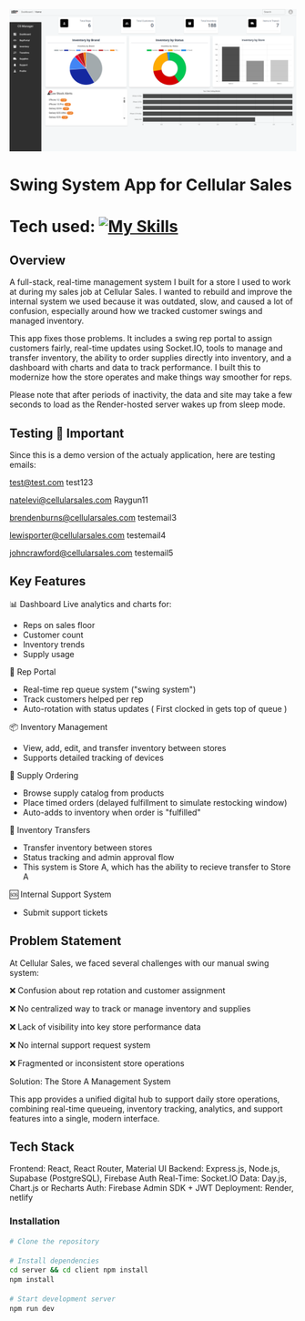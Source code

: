 ![My Image](csswingproject.png)

# Swing System App for Cellular Sales

# Tech used: [![My Skills](https://skillicons.dev/icons?i=html,css,tailwind,js,react,vite,firebase,socket.io,supabase)](https://skillicons.dev)

## Overview

A full-stack, real-time management system I built for a store I used to work at during my sales job at Cellular Sales. I wanted to rebuild and improve the internal system we used because it was outdated, slow, and caused a lot of confusion, especially around how we tracked customer swings and managed inventory.

This app fixes those problems. It includes a swing rep portal to assign customers fairly, real-time updates using Socket.IO, tools to manage and transfer inventory, the ability to order supplies directly into inventory, and a dashboard with charts and data to track performance. I built this to modernize how the store operates and make things way smoother for reps.

Please note that after periods of inactivity, the data and site may take a few seconds to load as the Render-hosted server wakes up from sleep mode.

## Testing 🚨 **Important** 

Since this is a demo version of the actualy application, here are testing emails:

test@test.com
test123

natelevi@cellularsales.com
Raygun11

brendenburns@cellularsales.com
testemail3

lewisporter@cellularsales.com
testemail4

johncrawford@cellularsales.com
testemail5

## Key Features

📊 Dashboard
Live analytics and charts for:
- Reps on sales floor
- Customer count
- Inventory trends
- Supply usage

👥 Rep Portal
- Real-time rep queue system ("swing system")
- Track customers helped per rep
- Auto-rotation with status updates ( First clocked in gets top of queue )

📦 Inventory Management
- View, add, edit, and transfer inventory between stores
- Supports detailed tracking of devices

📑 Supply Ordering
- Browse supply catalog from products
- Place timed orders (delayed fulfillment to simulate restocking window)
- Auto-adds to inventory when order is "fulfilled"

🔄 Inventory Transfers
- Transfer inventory between stores
- Status tracking and admin approval flow
- This system is Store A, which has the ability to recieve transfer to Store A

🆘 Internal Support System
- Submit support tickets

## Problem Statement
At Cellular Sales, we faced several challenges with our manual swing system:

❌ Confusion about rep rotation and customer assignment

❌ No centralized way to track or manage inventory and supplies

❌ Lack of visibility into key store performance data

❌ No internal support request system

❌ Fragmented or inconsistent store operations

Solution: The Store A Management System

This app provides a unified digital hub to support daily store operations, combining real-time queueing, inventory tracking, analytics, and support features into a single, modern interface.

## Tech Stack
Frontend: React, React Router, Material UI
Backend: Express.js, Node.js, Supabase (PostgreSQL), Firebase Auth
Real-Time: Socket.IO
Data: Day.js, Chart.js or Recharts
Auth: Firebase Admin SDK + JWT
Deployment: Render, netlify

### Installation
```bash
# Clone the repository

# Install dependencies
cd server && cd client npm install
npm install

# Start development server
npm run dev
```
